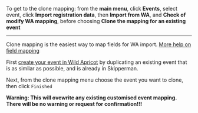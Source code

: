 To get to the clone mapping: from the **main menu**, click **Events**, select event, click **Import registration data**, then **Import from WA**, and **Check of modify WA mapping**, before choosing **Clone the mapping for an existing event**
___

Clone mapping is the easiest way to map fields for WA import. [More help on field mapping](WA_field_mapping_help.md)

First [create your event in Wild Apricot](WildApricothelp.md#creating-a-duplicated-event) by duplicating an existing event that is as similar as possible, and is already in Skipperman.

Next, from the clone mapping menu choose the event you want to clone, then click `Finished`

**Warning: This will ovewrite any existing customised event mapping. There will be no warning or request for confirmation!!!**